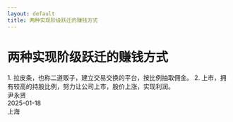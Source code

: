 ```yaml
---
layout: default
title: 两种实现阶级跃迁的赚钱方式
---
```


# 两种实现阶级跃迁的赚钱方式

<div>
1. 拉皮条，也称二道贩子，建立交易交换的平台，按比例抽取佣金。
2. 上市，拥有较高的持股比例，努力让公司上市，股价上涨，实现利润。
<div>

<div class="datenote">
<span>尹永贤</span><br>
<span>2025-01-18</span><br>
<span>上海</span>
<div>